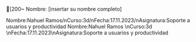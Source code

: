 [200~        Nombre: [insertar su nombre completo]

Nombre:Nahuel Ramos/nCurso:3d/nFecha:17.11.2023/nAsignatura:Soporte a usuarios y productividad
Nombre:Nahuel Ramos \nCurso:3d \nFecha:17.11.2023\nAsignatura:Soporte a usuarios y productividad 
